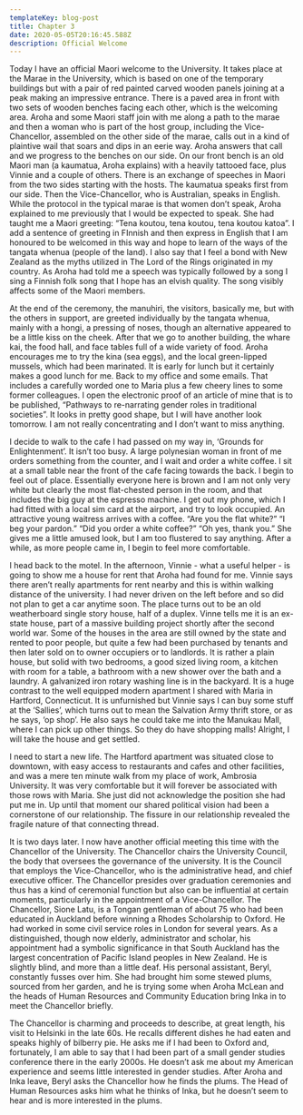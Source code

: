 ```yaml
---
templateKey: blog-post
title: Chapter 3
date: 2020-05-05T20:16:45.588Z
description: Official Welcome
---
```

Today I have an official Maori welcome to the University. It takes place at the Marae in the University, which is based on one of the temporary buildings but with a pair of red painted carved wooden panels joining at a peak making an impressive entrance. There is a paved area in front with two sets of wooden benches facing each other, which is the welcoming area. Aroha and some Maori staff join with me along a path to the marae and then a woman who is part of the host group, including the Vice-Chancellor, assembled on the other side of the marae, calls out in a kind of plaintive wail that soars and dips in an eerie way. Aroha answers that call and we progress to the benches on our side. On our front bench is an old Maori man (a kaumatua, Aroha explains) with a heavily tattooed face, plus Vinnie and a couple of others. There is an exchange of speeches in Maori from the two sides starting with the hosts. The kaumatua speaks first from our side. Then the Vice-Chancellor, who is Australian, speaks in English. While the protocol in the typical marae is that women don’t speak, Aroha explained to me previously that I would be expected to speak. She had taught me a Maori greeting: “Tena koutou, tena koutou, tena koutou katoa”. I add a sentence of greeting in FInnish and then express in English that I am honoured to be welcomed in this way and hope to learn of the ways of the tangata whenua (people of the land). I also say that I feel a bond with New Zealand as the myths utilized in The Lord of the Rings originated in my country. As Aroha had told me a speech was typically followed by a song I sing a Finnish folk song that I hope has an elvish quality. The song visibly affects some of the Maori members.



At the end of the ceremony, the manuhiri, the visitors, basically me, but with the others in support, are greeted individually by the tangata whenua, mainly with a hongi, a pressing of noses, though an alternative appeared to be a little kiss on the cheek. After that we go to another building, the whare kai, the food hall, and face tables full of a wide variety of food. Aroha encourages me to try the kina (sea eggs), and the local green-lipped mussels, which had been marinated. It is early for lunch but it certainly makes a good lunch for me. Back to my office and some emails. That includes a carefully worded one to Maria plus a few cheery lines to some former colleagues. I open the electronic proof of an article of mine that is to be published, “Pathways to re-narrating gender roles in traditional societies”. It looks in pretty good shape, but I will have another look tomorrow. I am not really concentrating and I don’t want to miss anything.



I decide to walk to the cafe I had passed on my way in, ‘Grounds for Enlightenment’. It isn’t too busy. A large polynesian woman in front of me orders something from the counter, and I wait and order a white coffee. I sit at a small table near the front of the cafe facing towards the back. I begin to feel out of place. Essentially everyone here is brown and I am not only very white but clearly the most flat-chested person in the room, and that includes the big guy at the espresso machine. I get out my phone, which I had fitted with a local sim card at the airport, and try to look occupied. An attractive young waitress arrives with a coffee. “Are you the flat white?” “I beg your pardon.” “Did you order a white coffee?” “Oh yes, thank you.” She gives me a little amused look, but I am too flustered to say anything. After a while, as more people came in, I begin to feel more comfortable.



I head back to the motel. In the afternoon, Vinnie - what a useful helper - is going to show me a house for rent that Aroha had found for me. Vinnie says there aren’t really apartments for rent nearby and this is within walking distance of the university. I had never driven on the left before and so did not plan to get a car anytime soon. The place turns out to be an old weatherboard single story house, half of a duplex. Vinne tells me it is an ex-state house, part of a massive building project shortly after the second world war. Some of the houses in the area are still owned by the state and rented to poor people, but quite a few had been purchased by tenants and then later sold on to owner occupiers or to landlords. It is rather a plain house, but solid with two bedrooms, a good sized living room, a kitchen with room for a table, a bathroom with a new shower over the bath and a laundry. A galvanized iron rotary washing line is in the backyard. It is a huge contrast to the well equipped modern apartment I shared with Maria in Hartford, Connecticut. It is unfurnished but Vinnie says I can buy some stuff at the ‘Sallies’, which turns out to mean the Salvation Army thrift store, or as he says, ‘op shop’. He also says he could take me into the Manukau Mall, where I can pick up other things. So they do have shopping malls! Alright, I will take the house and get settled.



I need to start a new life. The Hartford apartment was situated close to downtown, with easy access to restaurants and cafes and other facilities, and was a mere ten minute walk from my place of work, Ambrosia University. It was very comfortable but it will forever be associated with those rows with Maria. She just did not acknowledge the position she had put me in. Up until that moment our shared political vision had been a cornerstone of our relationship. The fissure in our relationship revealed the fragile nature of that connecting thread.



It is two days later. I now have another official meeting this time with the Chancellor of the University. The Chancellor chairs the University Council, the body that oversees the governance of the university. It is the Council that employs the Vice-Chancellor, who is the administrative head, and chief executive officer. The Chancellor presides over graduation ceremonies and thus has a kind of ceremonial function but also can be influential at certain moments, particularly in the appointment of a Vice-Chancellor. The Chancellor, Sione Latu, is a Tongan gentleman of about 75 who had been educated in Auckland before winning a Rhodes Scholarship to Oxford. He had worked in some civil service roles in London for several years. As a distinguished, though now elderly, administrator and scholar, his appointment had a symbolic significance in that South Auckland has the largest concentration of Pacific Island peoples in New Zealand. He is slightly blind, and more than a little deaf. His personal assistant, Beryl, constantly fusses over him. She had brought him some stewed plums, sourced from her garden, and he is trying some when Aroha McLean and the heads of Human Resources and Community Education bring Inka in to meet the Chancellor briefly.



The Chancellor is charming and proceeds to describe, at great length, his visit to Helsinki in the late 60s. He recalls different dishes he had eaten and speaks highly of bilberry pie. He asks me if I had been to Oxford and, fortunately, I am able to say that I had been part of a small gender studies conference there in the early 2000s. He doesn’t ask me about my American experience and seems little interested in gender studies. After Aroha and Inka leave, Beryl asks the Chancellor how he finds the plums. The Head of Human Resources asks him what he thinks of Inka, but he doesn’t seem to hear and is more interested in the plums.